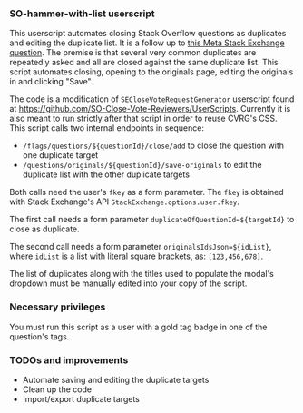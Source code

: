 ### SO-hammer-with-list userscript

This userscript automates closing Stack Overflow questions as duplicates and editing the duplicate list. It is a follow up to [this Meta Stack Exchange question](https://meta.stackexchange.com/q/378558/797752). 
The premise is that several very common duplicates are repeatedly asked and all are closed against the same duplicate list. This script automates closing, opening to the originals page, editing the originals in and clicking "Save".

The code is a modification of `SECloseVoteRequestGenerator` userscript found at https://github.com/SO-Close-Vote-Reviewers/UserScripts.
Currently it is also meant to run strictly after that script in order to reuse CVRG's CSS. This script calls two internal endpoints in sequence:

- `/flags/questions/${questionId}/close/add` to close the question with one duplicate target
- `/questions/originals/${questionId}/save-originals` to edit the duplicate list with the other duplicate targets

Both calls need the user's `fkey` as a form parameter. The `fkey` is obtained with Stack Exchange's API `StackExchange.options.user.fkey`.

The first call needs a form parameter `duplicateOfQuestionId=${targetId}` to close as duplicate. 

The second call needs a form parameter `originalsIdsJson=${idList}`, where `idList` is a list with literal square brackets, as: `[123,456,678]`.

The list of duplicates along with the titles used to populate the modal's dropdown must be manually edited into your copy of the script.

### Necessary privileges

You must run this script as a user with a gold tag badge in one of the question's tags.

### TODOs and improvements

- Automate saving and editing the duplicate targets
- Clean up the code
- Import/export duplicate targets
